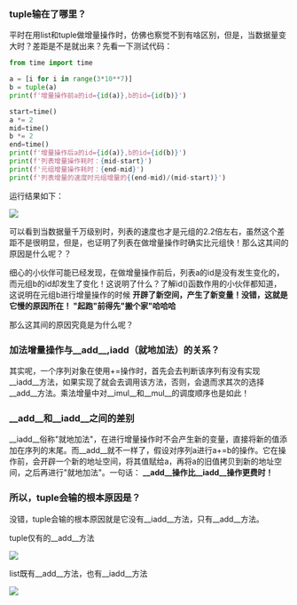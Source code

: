 
<BlogInfo id="772" title="《流畅的python》学习笔记之为什么高手在做增量操作时，不选择tuple，而选择list？" author="白日梦想猿" pv=0 read_times=0 pre_cost_time="66" category="《流畅的python》" tag_list="['基础', '              笔记', '              巩固']" create_time="2022.02.14 14:31:09.939869" update_time="2022.07.11 10:43:04" />

### tuple输在了哪里？

平时在用list和tuple做增量操作时，仿佛也察觉不到有啥区别，但是，当数据量变大时？差距是不是就出来？先看一下测试代码：


```python
from time import time

a = [i for i in range(3*10**7)]
b = tuple(a)
print(f'增量操作前a的id={id(a)},b的id={id(b)}')

start=time()
a *= 2
mid=time()
b *= 2
end=time()
print(f'增量操作后a的id={id(a)},b的id={id(b)}')
print(f'列表增量操作耗时：{mid-start}')
print(f'元组增量操作耗时：{end-mid}')
print(f'列表增量的速度时元组增量的{(end-mid)/(mid-start)}')
```

运行结果如下：

![](../media/image/2022/02/14/image-20220214143043-1.png)

可以看到当数据量千万级别时，列表的速度也才是元组的2.2倍左右，虽然这个差距不是很明显，但是，也证明了列表在做增量操作时确实比元组快！那么这其间的原因是什么呢？？

细心的小伙伴可能已经发现，在做增量操作前后，列表a的id是没有发生变化的，而元组b的id却发生了变化！这说明了什么？了解id()函数作用的小伙伴都知道，这说明在元组b进行增量操作的时候
**开辟了新空间，产生了新变量！没错，这就是它慢的原因所在！ "起跑"前得先"搬个家"哈哈哈**


那么这其间的原因究竟是为什么呢？

### **加法增量操作与__add__,__iadd__（就地加法）的关系？**

其实呢，一个序列对象在使用+=操作时，首先会去判断该序列有没有实现__iadd__方法，如果实现了就会去调用该方法，否则，会退而求其次的选择__add__方法。乘法增量中对__imul__和__mul__的调度顺序也是如此！

### **__add__和__iadd__之间的差别**

__iadd__俗称"就地加法"，在进行增量操作时不会产生新的变量，直接将新的值添加在序列的末尾。而__add__就不一样了，假设对序列a进行a+=b的操作。它在操作前，会开辟一个新的地址空间，将其值赋给a，再将a的旧值拷贝到新的地址空间，之后再进行"就地加法"。一句话：
**__add__操作比__iadd__操作更费时！**



### **所以，tuple会输的根本原因是？**

没错，tuple会输的根本原因就是它没有__iadd__方法，只有__add__方法。

tuple仅有的__add__方法

![](https://img-blog.csdnimg.cn/fdfb79ba12dc4f14b80374e51d302b57.png?x-oss-process=image/watermark,type_d3F5LXplbmhlaQ,shadow_50,text_Q1NETiBAbGl0dGxl5LquXw==,size_20,color_FFFFFF,t_70,g_se,x_16)

 list既有__add__方法，也有__iadd__方法

![](https://img-blog.csdnimg.cn/6dde0ded78b44d44bfbd0fb7262f80c1.png?x-oss-process=image/watermark,type_d3F5LXplbmhlaQ,shadow_50,text_Q1NETiBAbGl0dGxl5LquXw==,size_20,color_FFFFFF,t_70,g_se,x_16)

































